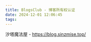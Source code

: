 ```yaml
---
title: BlogsClub - 博客所有权认证
date: 2024-12-01 12:06:45
tags:
---
```

汐塔魔法屋 - https://blog.sinzmise.top/